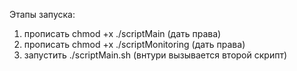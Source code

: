 Этапы запуска:
1) прописать chmod +x ./scriptMain (дать права)
2) прописать chmod +x ./scriptMonitoring (дать права)
3) запустить ./scriptMain.sh (внтури вызывается второй скрипт)